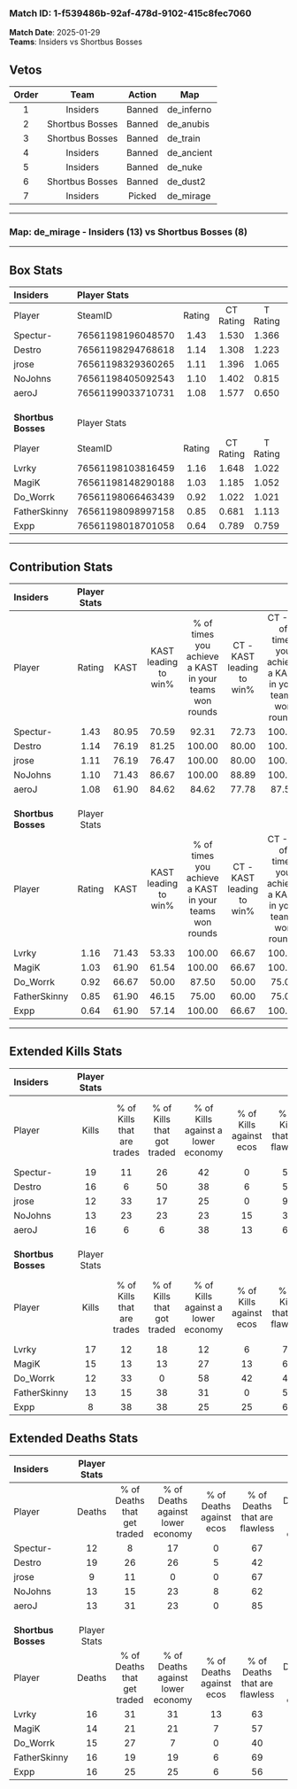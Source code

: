 ### Match ID: 1-f539486b-92af-478d-9102-415c8fec7060  
**Match Date**: 2025-01-29  
**Teams**: Insiders vs Shortbus Bosses  

## Vetos  

| Order | Team | Action | Map |
| :---: | :--: | :----: | --- |
| 1 | Insiders | Banned | de_inferno |
| 2 | Shortbus Bosses | Banned | de_anubis |
| 3 | Shortbus Bosses | Banned | de_train |
| 4 | Insiders | Banned | de_ancient |
| 5 | Insiders | Banned | de_nuke |
| 6 | Shortbus Bosses | Banned | de_dust2 |
| 7 | Insiders | Picked | de_mirage |

---  

### **Map**: de_mirage - Insiders (13) vs Shortbus Bosses (8)  
---  

## Box Stats  

| **Insiders**        | Player Stats      |        |           |          |       |      |       |         |        |      |     |
| :- | :- | :-: | :-: | :-: | :-: | :-: | :-: | :-: | :-: | :-: | :-: |
| Player              | SteamID           | Rating | CT Rating | T Rating | KAST  | ADR  | Kills | Assists | Deaths | K/D  | HS% |
| Spectur-            | 76561198196048570 |  1.43  |   1.530   |  1.366   | 80.95 | 87.7 |  19   |    5    |   12   | 1.58 | 47  |
| Destro              | 76561198294768618 |  1.14  |   1.308   |  1.223   | 76.19 | 99.2 |  16   |    7    |   19   | 0.84 | 75  |
| jrose               | 76561198329360265 |  1.11  |   1.396   |  1.065   | 76.19 | 64.6 |  12   |    4    |   9    | 1.33 | 16  |
| NoJohns             | 76561198405092543 |  1.10  |   1.402   |  0.815   | 71.43 | 85.1 |  13   |    8    |   13   | 1.00 | 23  |
| aeroJ               | 76561199033710731 |  1.08  |   1.577   |  0.650   | 61.90 | 68.9 |  16   |    3    |   13   | 1.23 | 31  |
|                     |                   |        |           |          |       |      |       |         |        |      |     |
|                     |                   |        |           |          |       |      |       |         |        |      |     |
|                     |                   |        |           |          |       |      |       |         |        |      |     |
| **Shortbus Bosses** | Player Stats      |        |           |          |       |      |       |         |        |      |     |
| Player              | SteamID           | Rating | CT Rating | T Rating | KAST  | ADR  | Kills | Assists | Deaths | K/D  | HS% |
| Lvrky               | 76561198103816459 |  1.16  |   1.648   |  1.022   | 71.43 | 83.3 |  17   |    4    |   16   | 1.06 | 52  |
| MagiK               | 76561198148290188 |  1.03  |   1.185   |  1.052   | 61.90 | 79.0 |  15   |    1    |   14   | 1.07 | 33  |
| Do_Worrk            | 76561198066463439 |  0.92  |   1.022   |  1.021   | 66.67 | 73.4 |  12   |    5    |   15   | 0.80 | 41  |
| FatherSkinny        | 76561198098997158 |  0.85  |   0.681   |  1.113   | 61.90 | 63.9 |  13   |    1    |   16   | 0.81 | 61  |
| Expp                | 76561198018701058 |  0.64  |   0.789   |  0.759   | 61.90 | 51.7 |   8   |    7    |   16   | 0.50 | 87  |
---  

## Contribution Stats  

| **Insiders**        | Player Stats |       |                      |                                                        |                           |                                                             |                          |                                                            |
| :- | :-: | :-: | :-: | :-: | :-: | :-: | :-: | :-: |
| Player              |    Rating    | KAST  | KAST leading to win% | % of times you achieve a KAST in your teams won rounds | CT - KAST leading to win% | CT - % of times you achieve a KAST in your teams won rounds | T - KAST leading to win% | T - % of times you achieve a KAST in your teams won rounds |
| Spectur-            |     1.43     | 80.95 |        70.59         |                         92.31                          |           72.73           |                           100.00                            |          66.67           |                           80.00                            |
| Destro              |     1.14     | 76.19 |        81.25         |                         100.00                         |           80.00           |                           100.00                            |          83.33           |                           100.00                           |
| jrose               |     1.11     | 76.19 |        76.47         |                         100.00                         |           80.00           |                           100.00                            |          71.43           |                           100.00                           |
| NoJohns             |     1.10     | 71.43 |        86.67         |                         100.00                         |           88.89           |                           100.00                            |          83.33           |                           100.00                           |
| aeroJ               |     1.08     | 61.90 |        84.62         |                         84.62                          |           77.78           |                            87.50                            |          100.00          |                           80.00                            |
|                     |              |       |                      |                                                        |                           |                                                             |                          |                                                            |
|                     |              |       |                      |                                                        |                           |                                                             |                          |                                                            |
|                     |              |       |                      |                                                        |                           |                                                             |                          |                                                            |
| **Shortbus Bosses** | Player Stats |       |                      |                                                        |                           |                                                             |                          |                                                            |
| Player              |    Rating    | KAST  | KAST leading to win% | % of times you achieve a KAST in your teams won rounds | CT - KAST leading to win% | CT - % of times you achieve a KAST in your teams won rounds | T - KAST leading to win% | T - % of times you achieve a KAST in your teams won rounds |
| Lvrky               |     1.16     | 71.43 |        53.33         |                         100.00                         |           66.67           |                           100.00                            |          44.44           |                           100.00                           |
| MagiK               |     1.03     | 61.90 |        61.54         |                         100.00                         |           66.67           |                           100.00                            |          57.14           |                           100.00                           |
| Do_Worrk            |     0.92     | 66.67 |        50.00         |                         87.50                          |           50.00           |                            75.00                            |          50.00           |                           100.00                           |
| FatherSkinny        |     0.85     | 61.90 |        46.15         |                         75.00                          |           60.00           |                            75.00                            |          37.50           |                           75.00                            |
| Expp                |     0.64     | 61.90 |        57.14         |                         100.00                         |           66.67           |                           100.00                            |          50.00           |                           100.00                           |
---  

## Extended Kills Stats  

| **Insiders**        | Player Stats |                            |                            |                                    |                         |                              |                                 |                                       |                    |           |
| :- | :-: | :-: | :-: | :-: | :-: | :-: | :-: | :-: | :-: | :-: |
| Player              |    Kills     | % of Kills that are trades | % of Kills that got traded | % of Kills against a lower economy | % of Kills against ecos | % of Kills that are flawless | % of Kills that are close duels | % of Kills that are assisted by flash | Pistol Round Kills | AWP Kills |
| Spectur-            |      19      |             11             |             26             |                 42                 |            0            |              58              |                5                |                   0                   |         0          |     1     |
| Destro              |      16      |             6              |             50             |                 38                 |            6            |              50              |               13                |                   6                   |         0          |     1     |
| jrose               |      12      |             33             |             17             |                 25                 |            0            |              92              |                0                |                   0                   |         7          |     0     |
| NoJohns             |      13      |             23             |             23             |                 23                 |           15            |              38              |                8                |                   8                   |         0          |     0     |
| aeroJ               |      16      |             6              |             6              |                 38                 |           13            |              63              |                0                |                   0                   |         11         |     1     |
|                     |              |                            |                            |                                    |                         |                              |                                 |                                       |                    |           |
|                     |              |                            |                            |                                    |                         |                              |                                 |                                       |                    |           |
|                     |              |                            |                            |                                    |                         |                              |                                 |                                       |                    |           |
| **Shortbus Bosses** | Player Stats |                            |                            |                                    |                         |                              |                                 |                                       |                    |           |
| Player              |    Kills     | % of Kills that are trades | % of Kills that got traded | % of Kills against a lower economy | % of Kills against ecos | % of Kills that are flawless | % of Kills that are close duels | % of Kills that are assisted by flash | Pistol Round Kills | AWP Kills |
| Lvrky               |      17      |             12             |             18             |                 12                 |            6            |              76              |                0                |                  12                   |         0          |     4     |
| MagiK               |      15      |             13             |             13             |                 27                 |           13            |              67              |                7                |                   0                   |         5          |     1     |
| Do_Worrk            |      12      |             33             |             0              |                 58                 |           42            |              42              |               17                |                   8                   |         0          |     0     |
| FatherSkinny        |      13      |             15             |             38             |                 31                 |            0            |              54              |                0                |                   8                   |         0          |     2     |
| Expp                |      8       |             38             |             38             |                 25                 |           25            |              63              |                0                |                   0                   |         0          |     3     |
## Extended Deaths Stats  

| **Insiders**        | Player Stats |                             |                                   |                          |                               |                            |                           |               |
| :- | :-: | :-: | :-: | :-: | :-: | :-: | :-: | :-: |
| Player              |    Deaths    | % of Deaths that get traded | % of Deaths against lower economy | % of Deaths against ecos | % of Deaths that are flawless | % of Deaths that are close | % of Deaths while blinded | Deaths to AWP |
| Spectur-            |      12      |              8              |                17                 |            0             |              67               |             0              |             8             |       0       |
| Destro              |      19      |             26              |                26                 |            5             |              42               |             11             |            11             |       1       |
| jrose               |      9       |             11              |                 0                 |            0             |              67               |             0              |             0             |       2       |
| NoJohns             |      13      |             15              |                23                 |            8             |              62               |             8              |             8             |       0       |
| aeroJ               |      13      |             31              |                23                 |            0             |              85               |             0              |             0             |       2       |
|                     |              |                             |                                   |                          |                               |                            |                           |               |
|                     |              |                             |                                   |                          |                               |                            |                           |               |
|                     |              |                             |                                   |                          |                               |                            |                           |               |
| **Shortbus Bosses** | Player Stats |                             |                                   |                          |                               |                            |                           |               |
| Player              |    Deaths    | % of Deaths that get traded | % of Deaths against lower economy | % of Deaths against ecos | % of Deaths that are flawless | % of Deaths that are close | % of Deaths while blinded | Deaths to AWP |
| Lvrky               |      16      |             31              |                31                 |            13            |              63               |             6              |             6             |       3       |
| MagiK               |      14      |             21              |                21                 |            7             |              57               |             7              |             0             |       3       |
| Do_Worrk            |      15      |             27              |                 7                 |            0             |              40               |             7              |             7             |       4       |
| FatherSkinny        |      16      |             19              |                19                 |            6             |              69               |             0              |             0             |       4       |
| Expp                |      16      |             25              |                25                 |            6             |              56               |             6              |             0             |       4       |
